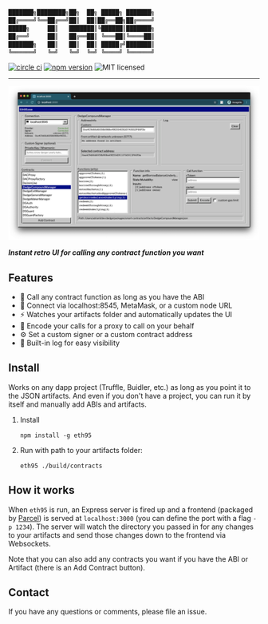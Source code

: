 ```
███████╗████████╗██╗  ██╗ █████╗ ███████╗
██╔════╝╚══██╔══╝██║  ██║██╔══██╗██╔════╝
█████╗     ██║   ███████║╚██████║███████╗
██╔══╝     ██║   ██╔══██║ ╚═══██║╚════██║
███████╗   ██║   ██║  ██║ █████╔╝███████║
╚══════╝   ╚═╝   ╚═╝  ╚═╝ ╚════╝ ╚══════╝
```                                         

[![circle ci](https://badgen.net/circleci/github/adrianmcli/eth95)](https://circleci.com/gh/adrianmcli/eth95)
[![npm version](https://badgen.net/npm/v/eth95)](https://www.npmjs.com/package/eth95)
![MIT licensed](https://badgen.net/badge/license/MIT/blue)

---

![screenshot](./assets/screenshot.png)

_**Instant retro UI for calling any contract function you want**_

## Features

- 🤙 Call any contract function as long as you have the ABI
- 🔌 Connect via localhost:8545, MetaMask, or a custom node URL
- ⚡ Watches your artifacts folder and automatically updates the UI
- 🔢 Encode your calls for a proxy to call on your behalf
- ⚙️ Set a custom signer or a custom contract address
- 📜 Built-in log for easy visibility

## Install

Works on any dapp project (Truffle, Buidler, etc.) as long as you point it to the JSON artifacts. And even if you don't have a project, you can run it by itself and manually add ABIs and artifacts.

1. Install

    ```shell
    npm install -g eth95
    ```

2. Run with path to your artifacts folder:

    ```shell
    eth95 ./build/contracts
    ```

## How it works

When `eth95` is run, an Express server is fired up and a frontend (packaged by [Parcel](https://parceljs.org/)) is served at `localhost:3000` (you can define the port with a flag `-p 1234`). The server will watch the directory you passed in for any changes to your artifacts and send those changes down to the frontend via Websockets.

Note that you can also add any contracts you want if you have the ABI or Artifact (there is an Add Contract button).

## Contact

If you have any questions or comments, please file an issue.
